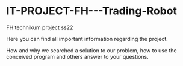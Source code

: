 # IT-PROJECT-FH---Trading-Robot
FH technikum project ss22

Here you can find all important information regarding the project.

How and why we searched a solution to our problem, how to use the conceived program and others answer to your questions.
